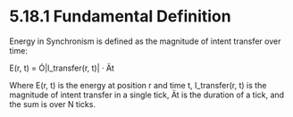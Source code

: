# 5.18.1 Fundamental Definition

Energy in Synchronism is defined as the magnitude of intent transfer
over time:

E(r, t) = Ó\|I_transfer(r, t)\| · Ät

Where E(r, t) is the energy at position r and time t, I_transfer(r, t)
is the magnitude of intent transfer in a single tick, Ät is the duration
of a tick, and the sum is over N ticks.